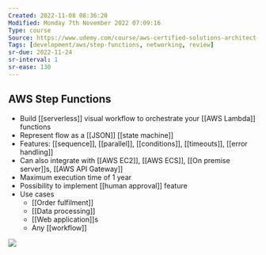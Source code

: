 ```yaml
---
Created: 2022-11-08 08:36:20
Modified: Monday 7th November 2022 07:09:16
Type: course
Source: https://www.udemy.com/course/aws-certified-solutions-architect-associate-saa-c01/?xref=E0Aed11STH4LPUQvCz0GJFABTmM=
Tags: [development/aws/step-functions, networking, review]
sr-due: 2022-11-24
sr-interval: 1
sr-ease: 130
---
```


## AWS Step Functions

- Build [[serverless]] visual workflow to orchestrate your [[AWS Lambda]] functions
- Represent flow as a [[JSON]] [[state machine]]
- Features: [[sequence]], [[parallel]], [[conditions]], [[timeouts]], [[error handling]]
- Can also integrate with [[AWS EC2]], [[AWS ECS]], [[On premise server]]s, [[AWS API Gateway]]
- Maximum execution time of 1 year
- Possibility to implement [[human approval]] feature
- Use cases
    - [[Order fulfilment]]
    - [[Data processing]]
    - [[Web application]]s
    - Any [[workflow]]

![](2020-01-02-14-52-55.png)
